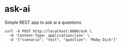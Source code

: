 # ask-ai
Simple REST app to ask ai a questions

```shell
curl -X POST http://localhost:8080/ask \
  -H 'Content-Type: application/json' \
  -d '{"scenario": "test", "question": "Moby Dick"}'
```
